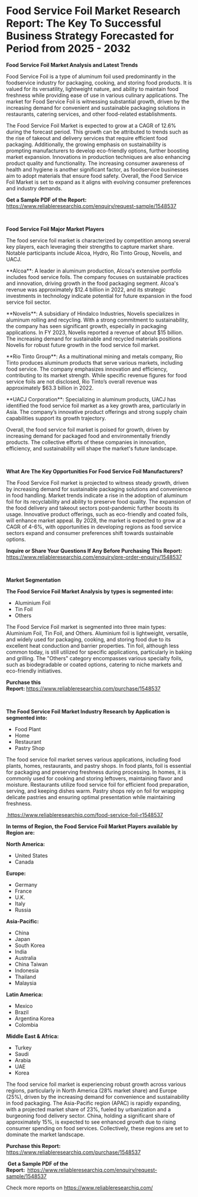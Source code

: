 <p><h1>Food Service Foil Market Research Report: The Key To Successful Business Strategy Forecasted for Period from 2025 - 2032</h1></p><p><strong>Food Service Foil Market Analysis and Latest Trends</strong></p>
<p><p>Food Service Foil is a type of aluminum foil used predominantly in the foodservice industry for packaging, cooking, and storing food products. It is valued for its versatility, lightweight nature, and ability to maintain food freshness while providing ease of use in various culinary applications. The market for Food Service Foil is witnessing substantial growth, driven by the increasing demand for convenient and sustainable packaging solutions in restaurants, catering services, and other food-related establishments.</p><p>The Food Service Foil Market is expected to grow at a CAGR of 12.6% during the forecast period. This growth can be attributed to trends such as the rise of takeout and delivery services that require efficient food packaging. Additionally, the growing emphasis on sustainability is prompting manufacturers to develop eco-friendly options, further boosting market expansion. Innovations in production techniques are also enhancing product quality and functionality. The increasing consumer awareness of health and hygiene is another significant factor, as foodservice businesses aim to adopt materials that ensure food safety. Overall, the Food Service Foil Market is set to expand as it aligns with evolving consumer preferences and industry demands.</p></p>
<p><strong>Get a Sample PDF of the Report:&nbsp;</strong> <a href="https://www.reliableresearchiq.com/enquiry/request-sample/1548537?utm_campaign=1835&utm_medium=2&utm_source=Github&utm_content=ia&utm_term=01042025&utm_id=food-service-foil">https://www.reliableresearchiq.com/enquiry/request-sample/1548537</a></p>
<p>&nbsp;</p>
<p><strong>Food Service Foil Major Market Players</strong></p>
<p><p>The food service foil market is characterized by competition among several key players, each leveraging their strengths to capture market share. Notable participants include Alcoa, Hydro, Rio Tinto Group, Novelis, and UACJ.</p><p>**Alcoa**: A leader in aluminum production, Alcoa's extensive portfolio includes food service foils. The company focuses on sustainable practices and innovation, driving growth in the food packaging segment. Alcoa's revenue was approximately $12.4 billion in 2022, and its strategic investments in technology indicate potential for future expansion in the food service foil sector.</p><p>**Novelis**: A subsidiary of Hindalco Industries, Novelis specializes in aluminum rolling and recycling. With a strong commitment to sustainability, the company has seen significant growth, especially in packaging applications. In FY 2023, Novelis reported a revenue of about $15 billion. The increasing demand for sustainable and recycled materials positions Novelis for robust future growth in the food service foil market.</p><p>**Rio Tinto Group**: As a multinational mining and metals company, Rio Tinto produces aluminum products that serve various markets, including food service. The company emphasizes innovation and efficiency, contributing to its market strength. While specific revenue figures for food service foils are not disclosed, Rio Tinto’s overall revenue was approximately $63.3 billion in 2022.</p><p>**UACJ Corporation**: Specializing in aluminum products, UACJ has identified the food service foil market as a key growth area, particularly in Asia. The company’s innovative product offerings and strong supply chain capabilities support its growth trajectory.</p><p>Overall, the food service foil market is poised for growth, driven by increasing demand for packaged food and environmentally friendly products. The collective efforts of these companies in innovation, efficiency, and sustainability will shape the market's future landscape.</p></p>
<p>&nbsp;</p>
<p><strong>What Are The Key Opportunities For Food Service Foil Manufacturers?</strong></p>
<p><p>The Food Service Foil market is projected to witness steady growth, driven by increasing demand for sustainable packaging solutions and convenience in food handling. Market trends indicate a rise in the adoption of aluminum foil for its recyclability and ability to preserve food quality. The expansion of the food delivery and takeout sectors post-pandemic further boosts its usage. Innovative product offerings, such as eco-friendly and coated foils, will enhance market appeal. By 2028, the market is expected to grow at a CAGR of 4-6%, with opportunities in developing regions as food service sectors expand and consumer preferences shift towards sustainable options.</p></p>
<p><strong>Inquire or Share Your Questions If Any Before Purchasing This Report:</strong> <a href="https://www.reliableresearchiq.com/enquiry/pre-order-enquiry/1548537?utm_campaign=1835&utm_medium=2&utm_source=Github&utm_content=ia&utm_term=01042025&utm_id=food-service-foil">https://www.reliableresearchiq.com/enquiry/pre-order-enquiry/1548537</a></p>
<p>&nbsp;</p>
<p><strong>Market Segmentation</strong></p>
<p><strong>The Food Service Foil Market Analysis by types is segmented into:</strong></p>
<p><ul><li>Aluminium Foil</li><li>Tin Foil</li><li>Others</li></ul></p>
<p><p>The Food Service Foil market is segmented into three main types: Aluminium Foil, Tin Foil, and Others. Aluminium foil is lightweight, versatile, and widely used for packaging, cooking, and storing food due to its excellent heat conduction and barrier properties. Tin foil, although less common today, is still utilized for specific applications, particularly in baking and grilling. The "Others" category encompasses various specialty foils, such as biodegradable or coated options, catering to niche markets and eco-friendly initiatives.</p></p>
<p><strong>Purchase this Report:&nbsp;</strong><a href="https://www.reliableresearchiq.com/purchase/1548537?utm_campaign=1835&utm_medium=2&utm_source=Github&utm_content=ia&utm_term=01042025&utm_id=food-service-foil">https://www.reliableresearchiq.com/purchase/1548537</a></p>
<p>&nbsp;</p>
<p><strong>The Food Service Foil Market Industry Research by Application is segmented into:</strong></p>
<p><ul><li>Food Plant</li><li>Home</li><li>Restaurant</li><li>Pastry Shop</li></ul></p>
<p><p>The food service foil market serves various applications, including food plants, homes, restaurants, and pastry shops. In food plants, foil is essential for packaging and preserving freshness during processing. In homes, it is commonly used for cooking and storing leftovers, maintaining flavor and moisture. Restaurants utilize food service foil for efficient food preparation, serving, and keeping dishes warm. Pastry shops rely on foil for wrapping delicate pastries and ensuring optimal presentation while maintaining freshness.</p></p>
<p><a href="https://www.reliableresearchiq.com/food-service-foil-r1548537?utm_campaign=1835&utm_medium=2&utm_source=Github&utm_content=ia&utm_term=01042025&utm_id=food-service-foil">&nbsp;https://www.reliableresearchiq.com/food-service-foil-r1548537</a></p>
<p><strong>In terms of Region, the Food Service Foil Market Players available by Region are:</strong></p>
<p>
    <p> <strong> North America: </strong>
        <ul>
            <li>United States</li>
            <li>Canada</li>
        </ul>
        </p> 
    <p> <strong> Europe: </strong>
        <ul>
            <li>Germany</li>
            <li>France</li>
            <li>U.K.</li>
            <li>Italy</li>
            <li>Russia</li>
        </ul>
        </p> 
    <p> <strong> Asia-Pacific: </strong>
        <ul>
            <li>China</li>
            <li>Japan</li>
            <li>South Korea</li>
            <li>India</li>
            <li>Australia</li>
            <li>China Taiwan</li>
            <li>Indonesia</li>
            <li>Thailand</li>
            <li>Malaysia</li>
        </ul>
        </p> 
    <p> <strong> Latin America: </strong>
        <ul>
            <li>Mexico</li>
            <li>Brazil</li>
            <li>Argentina Korea</li>
            <li>Colombia</li>
        </ul>
        </p> 
    <p> <strong> Middle East & Africa: </strong>
        <ul>
            <li>Turkey</li>
            <li>Saudi</li>
            <li>Arabia</li>
            <li>UAE</li>
            <li>Korea</li>
        </ul>
    </p>
    </p>
<p><p>The food service foil market is experiencing robust growth across various regions, particularly in North America (28% market share) and Europe (25%), driven by the increasing demand for convenience and sustainability in food packaging. The Asia-Pacific region (APAC) is rapidly expanding, with a projected market share of 23%, fueled by urbanization and a burgeoning food delivery sector. China, holding a significant share of approximately 15%, is expected to see enhanced growth due to rising consumer spending on food services. Collectively, these regions are set to dominate the market landscape.</p></p>
<p><strong>Purchase this Report: </strong><a href="https://www.reliableresearchiq.com/purchase/1548537?utm_campaign=1835&utm_medium=2&utm_source=Github&utm_content=ia&utm_term=01042025&utm_id=food-service-foil">https://www.reliableresearchiq.com/purchase/1548537</a></p>
<p>&nbsp;<strong>Get a Sample PDF of the Report:&nbsp;&nbsp;</strong><a href="https://www.reliableresearchiq.com/enquiry/request-sample/1548537?utm_campaign=1835&utm_medium=2&utm_source=Github&utm_content=ia&utm_term=01042025&utm_id=food-service-foil">https://www.reliableresearchiq.com/enquiry/request-sample/1548537</a></p>
<p><strong></strong></p>
<p>Check more reports on <a href="https://www.reliableresearchiq.com/?utm_campaign=1835&utm_medium=2&utm_source=Github&utm_content=ia&utm_term=01042025&utm_id=food-service-foil">https://www.reliableresearchiq.com/</a></p>